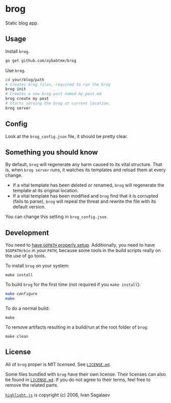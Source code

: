 brog
====

Static blog app.

Usage
-----

Install `brog`.
```bash
go get github.com/aybabtme/brog
```

Use `brog`.
```bash
cd your/blog/path
# Creates brog files, required to run the brog
brog init
# Creates a new brog post named my_post.md
brog create my post
# Starts serving the brog at current location.
brog server
```

Config
------

Look at the `brog_config.json` file, it should be pretty clear.

Something you should know
-------------------------

By default, `brog` will regenerate any harm caused to its vital structure.
That is, when `brog server` runs, it watches its templates and reload them
at every change.

* If a vital template has been deleted or renamed, `brog` will regenerate the
template at its original location.
* If a vital template has been modified and `brog` find that it is
corrupted (fails to parse), `brog` will repeal the threat and rewrite the file
with its default version.

You can change this setting in `brog_config.json`.

Development
-----------

You need to [have `GOPATH` properly setup](http://golang.org/doc/code.html#GOPATH).
Additionally, you need to have `$GOPATH/bin` in your `PATH`, because some tools
in the build scripts really on the use of go tools.

To install `brog` on your system:

```
make install
```

To build `brog` for the first time (not required if you `make install`):

```bash
make configure
make
```

To do a normal build:

```
make
```

To remove artifacts resulting in a build/run at the root folder of `brog`:

```
make clean
```

License
-------

All of `brog` proper is MIT licensed.  See [`LICENSE.md`](LICENSE.md).

Some files bundled with `brog` have their own license. Their licenses can also be found in [`LICENSE.md`](LICENSE.md).  If you do not agree to their terms, feel free to remove the related parts.

[`highlight.js`](https://github.com/isagalaev/highlight.js) is copyright (c) 2006, Ivan Sagalaev
